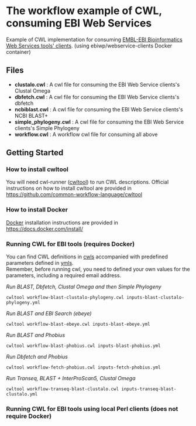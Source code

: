 # The workflow example of CWL, consuming EBI Web Services
Example of CWL implementation for consuming [EMBL-EBI Bioinformatics Web Services tools' clients](https://github.com/ebi-wp/webservice-clients).
(using ebiwp/webservice-clients Docker container)

## Files
- **clustalo.cwl** : A cwl file for consuming the EBI Web Service clients's Clustal Omega
- **dbfetch.cwl** : A cwl file for consuming the EBI Web Service clients's dbfetch
- **ncbiblast.cwl** : A cwl file for consuming the EBI Web Service clients's NCBI BLAST+
- **simple_phylogeny.cwl** : A cwl file for consuming the EBI Web Service clients's Simple Phylogeny
- **workflow.cwl** : A workflow cwl file for consuming all above

## Getting Started
### How to install cwltool
You will need cwl-runner ([cwltool](https://github.com/common-workflow-language/cwltool)) to run CWL descriptions. Official instructions on how to install cwltool are provided in https://github.com/common-workflow-language/cwltool

### How to install Docker
[Docker](https://www.docker.com/) installation instructions are provided in https://docs.docker.com/install/

### Running CWL for EBI tools (requires Docker)
You can find CWL definitions in [cwls](cwls) accompanied with predefined parameters defined in [ymls](ymls).  
Remember, before running cwl, you need to defined your own values for the parameters, including a required email address.

*Run BLAST, Dbfetch, Clustal Omega and then Simple Phylogeny*
```
cwltool workflow-blast-clustalo-phylogeny.cwl inputs-blast-clustalo-phylogeny.yml
```

*Run BLAST and EBI Search (ebeye)*
```
cwltool workflow-blast-ebeye.cwl inputs-blast-ebeye.yml
```

*Run BLAST and Phobius*
```
cwltool workflow-blast-phobius.cwl inputs-blast-phobius.yml
```

*Run Dbfetch and Phobius*
```
cwltool workflow-fetch-phobius.cwl inputs-fetch-phobius.yml
```

*Run Transeq, BLAST + InterProScan5, Clustal Omega*
```
cwltool workflow-transeq-blast-clustalo.cwl inputs-transeq-blast-clustalo.yml
```


### Running CWL for EBI tools using local Perl clients (does not require Docker)
